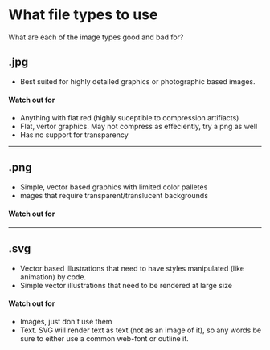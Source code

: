 # What file types to use

What are each of the image types good and bad for?

## .jpg

- Best suited for highly detailed graphics or photographic based images.

#### Watch out for
- Anything with flat red (highly suceptible to compression artifiacts)
- Flat, vertor graphics. May not compress as effeciently, try a png as well
- Has no support for transparency

---

## .png
- Simple, vector based graphics with limited color palletes
- mages that require transparent/translucent backgrounds

#### Watch out for

---

## .svg
- Vector based illustrations that need to have styles manipulated (like animation) by code.
- Simple vector illustrations that need to be rendered at large size

#### Watch out for
- Images, just don't use them
- Text. SVG will render text as text (not as an image of it), so any words be sure to either use a common web-font or outline it.

